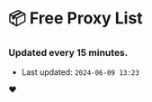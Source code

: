 # :package: Free Proxy List
### Updated every 15 minutes.

- Last updated: `2024-06-09 13:23`

:heart:
